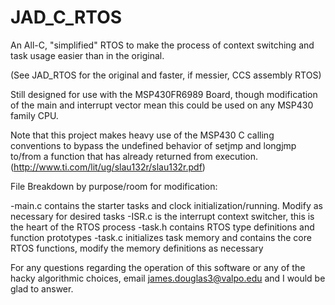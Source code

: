 # JAD_C_RTOS
An All-C, "simplified" RTOS to make the process of context switching and task usage easier than in the original. 

(See JAD_RTOS for the original and faster, if messier, CCS assembly RTOS)

Still designed for use with the MSP430FR6989 Board, though modification of the main and 
interrupt vector mean this could be used on any MSP430 family CPU.

Note that this project makes heavy use of the MSP430 C calling conventions to bypass the undefined behavior of setjmp and longjmp
to/from a function that has already returned from execution. (http://www.ti.com/lit/ug/slau132r/slau132r.pdf)

File Breakdown by purpose/room for modification:

  -main.c contains the starter tasks and clock initialization/running. Modify as necessary for desired tasks
  -ISR.c is the interrupt context switcher, this is the heart of the RTOS process
  -task.h contains RTOS type definitions and function prototypes
  -task.c initializes task memory and contains the core RTOS functions, modify the memory definitions as necessary

For any questions regarding the operation of this software or any of the hacky algorithmic choices,
email james.douglas3@valpo.edu and I would be glad to answer.
